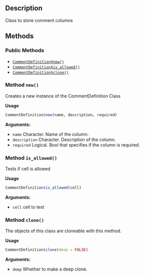## Description

Class to store comment columns


## Methods

### Public Methods

* [`CommentDefinition$new()`](#method-CommentDefinition-new)
* [`CommentDefinition$is_allowed()`](#method-CommentDefinition-is_allowed)
* [`CommentDefinition$clone()`](#method-CommentDefinition-clone)

<a id="method-CommentDefinition-new"></a>
### Method `new()`

Creates a new instance of the CommentDefinition Class


<b>Usage</b>

```r
CommentDefinition$new(name, description, required)
```

<b>Arguments:</b>

* `name` Character. Name of the column.
* `description` Character. Description of the column.
* `required` Logical. Bool that specifies if the column is required.


<a id="method-CommentDefinition-is_allowed"></a>
### Method `is_allowed()`

Tests if cell is allowed


<b>Usage</b>

```r
CommentDefinition$is_allowed(cell)
```

<b>Arguments:</b>

* `cell` cell to test


<a id="method-CommentDefinition-clone"></a>
### Method `clone()`

The objects of this class are cloneable with this method.


<b>Usage</b>

```r
CommentDefinition$clone(deep = FALSE)
```

<b>Arguments:</b>

* `deep` Whether to make a deep clone.


